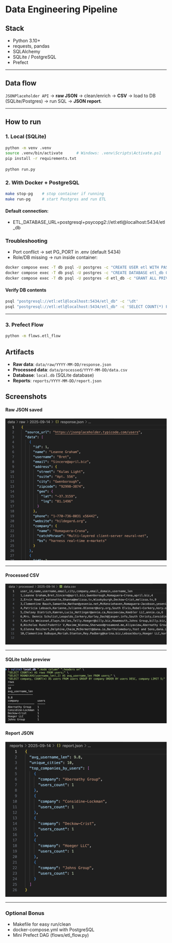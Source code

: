 # Data Engineering Pipeline

## Stack
- Python 3.10+
- requests, pandas
- SQLAlchemy
- SQLite / PostgreSQL
- Prefect

---

## Data flow
`JSONPlaceholder API` → **raw JSON** → clean/enrich → **CSV** → load to DB (SQLite/Postgres) → run SQL → **JSON report**.

---

## How to run

### 1. Local (SQLite)
```bash
python -m venv .venv
source .venv/bin/activate      # Windows: .venv\Scripts\Activate.ps1
pip install -r requirements.txt

python run.py
```

### 2. With Docker + PostgreSQL
```bash
make stop-pg    # stop container if running
make run-pg     # start Postgres and run ETL
```

#### Default connection:
- ETL_DATABASE_URL=postgresql+psycopg2://etl:etl@localhost:5434/etl_db

### Troubleshooting
- Port conflict → set PG_PORT in .env (default 5434)
- Role/DB missing → run inside container:
```bash
docker compose exec -T db psql -U postgres -c "CREATE USER etl WITH PASSWORD 'etl';"
docker compose exec -T db psql -U postgres -c "CREATE DATABASE etl_db OWNER etl;"
docker compose exec -T db psql -U postgres -d etl_db -c "GRANT ALL PRIVILEGES ON DATABASE etl_db TO etl;"
```

#### Verify DB contents
```bash
psql "postgresql://etl:etl@localhost:5434/etl_db" -c '\dt'
psql "postgresql://etl:etl@localhost:5434/etl_db" -c 'SELECT COUNT(*) FROM users;'
```

---

### 3. Prefect Flow
```bash
python -m flows.etl_flow
```


## Artifacts

- **Raw data**: `data/raw/YYYY-MM-DD/response.json`
- **Processed data**: `data/processed/YYYY-MM-DD/data.csv`
- **Database**: `local.db` (SQLite database)
- **Reports**: `reports/YYYY-MM-DD/report.json`

## Screenshots

#### Raw JSON saved
![Raw JSON](docs/screenshots/raw_json.png)

---

#### Processed CSV
![Processed CSV](docs/screenshots/processed_csv.png)

---

#### SQLite table preview
![SQLite query and table](docs/screenshots/sqlite_table.png)

#### Report JSON
![Raw JSON](docs/screenshots/report_json.png)

---

### Optional Bonus
- Makefile for easy run/clean
- docker-compose.yml with PostgreSQL
- Mini Prefect DAG (flows/etl_flow.py)



